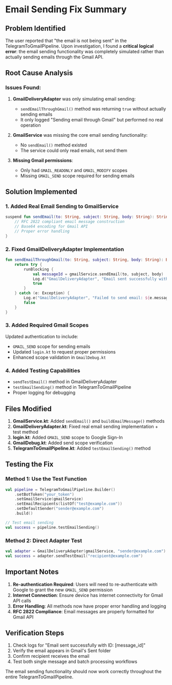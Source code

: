 # Email Sending Fix Summary

## Problem Identified
The user reported that "the email is not being sent" in the TelegramToGmailPipeline. Upon investigation, I found a **critical logical error**: the email sending functionality was completely simulated rather than actually sending emails through the Gmail API.

## Root Cause Analysis

### Issues Found:
1. **GmailDeliveryAdapter** was only simulating email sending:
   - `sendEmailThroughGmail()` method was returning `true` without actually sending emails
   - It only logged "Sending email through Gmail" but performed no real operation

2. **GmailService** was missing the core email sending functionality:
   - No `sendEmail()` method existed
   - The service could only read emails, not send them

3. **Missing Gmail permissions**:
   - Only had `GMAIL_READONLY` and `GMAIL_MODIFY` scopes
   - Missing `GMAIL_SEND` scope required for sending emails

## Solution Implemented

### 1. Added Real Email Sending to GmailService
```kotlin
suspend fun sendEmail(to: String, subject: String, body: String): String {
    // RFC 2822 compliant email message construction
    // Base64 encoding for Gmail API
    // Proper error handling
}
```

### 2. Fixed GmailDeliveryAdapter Implementation
```kotlin
fun sendEmailThroughGmail(to: String, subject: String, body: String): Boolean {
    return try {
        runBlocking {
            val messageId = gmailService.sendEmail(to, subject, body)
            Log.d("GmailDeliveryAdapter", "Email sent successfully with ID: $messageId")
            true
        }
    } catch (e: Exception) {
        Log.e("GmailDeliveryAdapter", "Failed to send email: ${e.message}", e)
        false
    }
}
```

### 3. Added Required Gmail Scopes
Updated authentication to include:
- `GMAIL_SEND` scope for sending emails
- Updated `login.kt` to request proper permissions
- Enhanced scope validation in `GmailDebug.kt`

### 4. Added Testing Capabilities
- `sendTestEmail()` method in GmailDeliveryAdapter
- `testEmailSending()` method in TelegramToGmailPipeline
- Proper logging for debugging

## Files Modified

1. **GmailService.kt**: Added `sendEmail()` and `buildEmailMessage()` methods
2. **GmailDeliveryAdapter.kt**: Fixed real email sending implementation + test method
3. **login.kt**: Added `GMAIL_SEND` scope to Google Sign-In
4. **GmailDebug.kt**: Added send scope verification
5. **TelegramToGmailPipeline.kt**: Added `testEmailSending()` method

## Testing the Fix

### Method 1: Use the Test Function
```kotlin
val pipeline = TelegramToGmailPipeline.Builder()
    .setBotToken("your_token")
    .setGmailService(gmailService)
    .setEmailRecipients(listOf("test@example.com"))
    .setDefaultSender("sender@example.com")
    .build()

// Test email sending
val success = pipeline.testEmailSending()
```

### Method 2: Direct Adapter Test
```kotlin
val adapter = GmailDeliveryAdapter(gmailService, "sender@example.com")
val success = adapter.sendTestEmail("recipient@example.com")
```

## Important Notes

1. **Re-authentication Required**: Users will need to re-authenticate with Google to grant the new `GMAIL_SEND` permission
2. **Internet Connection**: Ensure device has internet connectivity for Gmail API calls
3. **Error Handling**: All methods now have proper error handling and logging
4. **RFC 2822 Compliance**: Email messages are properly formatted for Gmail API

## Verification Steps

1. Check logs for "Email sent successfully with ID: [message_id]"
2. Verify the email appears in Gmail's Sent folder
3. Confirm recipient receives the email
4. Test both single message and batch processing workflows

The email sending functionality should now work correctly throughout the entire TelegramToGmailPipeline.
